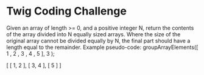 # Twig Coding Challenge

Given an array of length >= 0, and a positive integer N, return the contents of the array divided into N
equally sized arrays.
Where the size of the original array cannot be divided equally by N, the final part should have a length equal
to the remainder.
Example pseudo-code:
groupArrayElements([ 1 , 2 , 3 , 4 , 5 ], 3 );

 [ [ 1, 2 ], [ 3, 4 ], [ 5 ] ]
